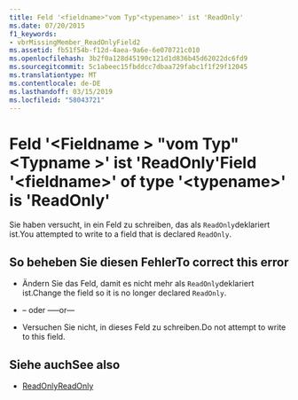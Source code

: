 ```yaml
---
title: Feld '<fieldname>"vom Typ"<typename>' ist 'ReadOnly'
ms.date: 07/20/2015
f1_keywords:
- vbrMissingMember_ReadOnlyField2
ms.assetid: fb51f54b-f12d-4aea-9a6e-6e070721c010
ms.openlocfilehash: 3b2f0a128d45190c121d1d836b45d62022dc6fd9
ms.sourcegitcommit: 5c1abeec15fbddcc7dbaa729fabc1f1f29f12045
ms.translationtype: MT
ms.contentlocale: de-DE
ms.lasthandoff: 03/15/2019
ms.locfileid: "58043721"
---
```

# <a name="field-fieldname-of-type-typename-is-readonly"></a><span data-ttu-id="a2d89-102">Feld '\<Fieldname > "vom Typ"\<Typname >' ist 'ReadOnly'</span><span class="sxs-lookup"><span data-stu-id="a2d89-102">Field '\<fieldname>' of type '\<typename>' is 'ReadOnly'</span></span>
<span data-ttu-id="a2d89-103">Sie haben versucht, in ein Feld zu schreiben, das als `ReadOnly`deklariert ist.</span><span class="sxs-lookup"><span data-stu-id="a2d89-103">You attempted to write to a field that is declared `ReadOnly`.</span></span>  
  
## <a name="to-correct-this-error"></a><span data-ttu-id="a2d89-104">So beheben Sie diesen Fehler</span><span class="sxs-lookup"><span data-stu-id="a2d89-104">To correct this error</span></span>  
  
-   <span data-ttu-id="a2d89-105">Ändern Sie das Feld, damit es nicht mehr als `ReadOnly`deklariert ist.</span><span class="sxs-lookup"><span data-stu-id="a2d89-105">Change the field so it is no longer declared `ReadOnly`.</span></span>  
  
-   <span data-ttu-id="a2d89-106">– oder –</span><span class="sxs-lookup"><span data-stu-id="a2d89-106">—or—</span></span>  
  
-   <span data-ttu-id="a2d89-107">Versuchen Sie nicht, in dieses Feld zu schreiben.</span><span class="sxs-lookup"><span data-stu-id="a2d89-107">Do not attempt to write to this field.</span></span>  
  
## <a name="see-also"></a><span data-ttu-id="a2d89-108">Siehe auch</span><span class="sxs-lookup"><span data-stu-id="a2d89-108">See also</span></span>

- [<span data-ttu-id="a2d89-109">ReadOnly</span><span class="sxs-lookup"><span data-stu-id="a2d89-109">ReadOnly</span></span>](../../visual-basic/language-reference/modifiers/readonly.md)
